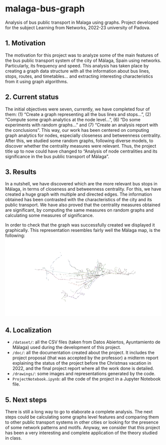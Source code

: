 # malaga-bus-graph
Analysis of bus public transport in Malaga using graphs. Project developed for the subject Learning from Networks, 2022-23 university of Padova.

## 1. Motivation
The motivation for this project was to analyze some of the main features of the bus public transport system of the city of Málaga, Spain using networks. Particularly, its frequency and speed. This analysis has taken place by creating a graph data structure with all the information about bus lines, stops, routes, and timetables… and extracting interesting characteristics from it using graph algorithms.

## 2. Current status
The initial objectives were seven, currently, we have completed four of them: (1) “Create a graph representing all the bus lines and stops…”, (2) “Compute some graph analytics at the node level…”, (6) “Do some experiments with random graphs…” and (7) “Create an analysis report with the conclusions”. This way, our work has been centered on computing graph analytics for nodes, especially closeness and betweenness centrality. After this, we studied some random graphs, following diverse models, to discover whether the centrality measures were relevant. Thus, the project title up to now could have changed to “Analysis of node centralities and its significance in the bus public transport of Málaga”.

## 3. Results
In a nutshell, we have discovered which are the more relevant bus stops in Málaga, in terms of closeness and betweenness centrality. For this, we have created a huge graph with multiple and directed edges. The information obtained has been contrasted with the characteristics of the city and its public transport. We have also proved that the centrality measures obtained are significant, by computing the same measures on random graphs and calculating some measures of significance.

In order to check that the graph was successfully created we displayed it graphically. This representation resembles fairly well the Málaga map, is the following:
![Line-based representation for our graph](drawings/line_based.png?raw=true "Line-based representation for our graph")

## 4. Localization
- ``/dataset/``: all the CSV files (taken from Datos Abiertos, Ayuntamiento de Málaga) used during the development of this project.
- ``/doc/``: all the documentation created about the project. It includes the project proposal (that was accepted by the professor) a midterm report explaining the status of the project before the Christmas vacation in 2022, and the final project report where all the work done is detailed.
- ``/drawings/``: some images and representations generated by the code.
- ``ProjectNotebook.ipynb``: all the code of the project in a Jupyter Notebook file.

## 5. Next steps
There is still a long way to go to elaborate a complete analysis. The next steps could be calculating some graphs level features and comparing them to other public transport systems in other cities or looking for the presence of some network patterns and motifs. Anyway, we consider that this project has been a very interesting and complete application of the theory studied in class.


